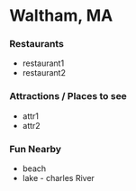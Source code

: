 # Waltham, MA

### Restaurants

- restaurant1
- restaurant2

### Attractions / Places to see

- attr1
- attr2

### Fun Nearby

- beach
- lake - charles River

